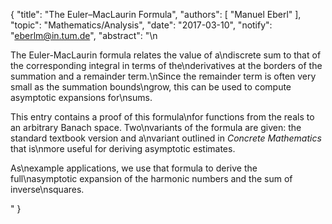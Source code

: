 {
    "title": "The Euler–MacLaurin Formula",
    "authors": [
        "Manuel Eberl"
    ],
    "topic": "Mathematics/Analysis",
    "date": "2017-03-10",
    "notify": "eberlm@in.tum.de",
    "abstract": "\n<p>The Euler-MacLaurin formula relates the value of a\ndiscrete sum to that of the corresponding integral in terms of the\nderivatives at the borders of the summation and a remainder term.\nSince the remainder term is often very small as the summation bounds\ngrow, this can be used to compute asymptotic expansions for\nsums.</p>  <p>This entry contains a proof of this formula\nfor functions from the reals to an arbitrary Banach space. Two\nvariants of the formula are given: the standard textbook version and a\nvariant outlined in <em>Concrete Mathematics</em> that is\nmore useful for deriving asymptotic estimates.</p>  <p>As\nexample applications, we use that formula to derive the full\nasymptotic expansion of the harmonic numbers and the sum of inverse\nsquares.</p>"
}